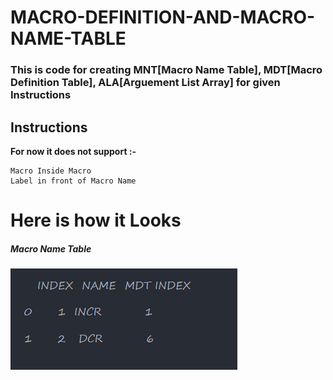 # MACRO-DEFINITION-AND-MACRO-NAME-TABLE

### This is code for creating MNT[Macro Name Table], MDT[Macro Definition Table], ALA[Arguement List Array] for given Instructions

## Instructions

**For now it does not support :-**
```
Macro Inside Macro
Label in front of Macro Name
```

# Here is how it Looks

##### Macro Name Table
<img src = "images/MNT.png" alt="MNT"/>

